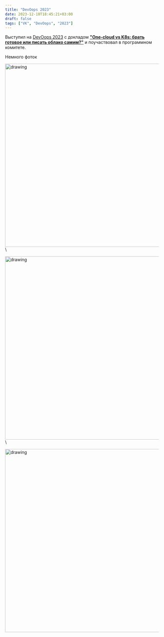 ```yaml
---
title: "DevOops 2023"
date: 2023-12-10T18:45:21+03:00
draft: false
tags: ["VK", "DevOops", "2023"]
---
```


Выступил на [DevOops 2023](https://devoops.ru/) с докладом [**"One-cloud vs K8s: брать готовое или писать облако самим?"**](https://devoops.ru/talks/76e122f924634e0390cbeae8722b737b) и поучаствовал в программном комитете.

Немного фоток

<img src="https://nextcloud.buymov.ru/s/kJyqdQs7SgMLgWB/preview" alt="drawing" width="600"/>\

<img src="https://nextcloud.buymov.ru/s/75LQGmp84s2qsSN/preview" alt="drawing" width="600"/>\

<img src="https://nextcloud.buymov.ru/s/jAsWAgQYYLGjHx8/preview" alt="drawing" width="600"/>

